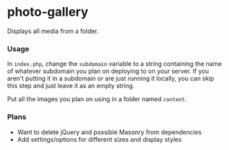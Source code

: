 # photo-gallery
Displays all media from a folder.

### Usage
In `index.php`, change the `subdomain` variable to a string containing the name
of whatever subdomain you plan on deploying to on your server. If you aren't
putting it in a subdomain or are just running it locally, you can skip this step
and just leave it as an empty string.

Put all the images you plan on using in a folder named `content`.

### Plans
- Want to delete jQuery and possible Masonry from dependencies
- Add settings/options for different sizes and display styles
